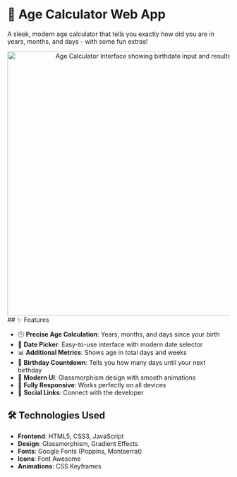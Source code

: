 # 🎂 Age Calculator Web App

A sleek, modern age calculator that tells you exactly how old you are in years, months, and days - with some fun extras!

<div align="center">
  <img src="https://i.imgur.com/example.png" alt="Age Calculator Interface showing birthdate input and results" width="600">
</div>
## ✨ Features

- 🕒 **Precise Age Calculation**: Years, months, and days since your birth
- 📅 **Date Picker**: Easy-to-use interface with modern date selector
- 📊 **Additional Metrics**: Shows age in total days and weeks
- 🎉 **Birthday Countdown**: Tells you how many days until your next birthday
- 🌈 **Modern UI**: Glassmorphism design with smooth animations
- 📱 **Fully Responsive**: Works perfectly on all devices
- 🔗 **Social Links**: Connect with the developer

## 🛠️ Technologies Used

- **Frontend**: HTML5, CSS3, JavaScript
- **Design**: Glassmorphism, Gradient Effects
- **Fonts**: Google Fonts (Poppins, Montserrat)
- **Icons**: Font Awesome
- **Animations**: CSS Keyframes
